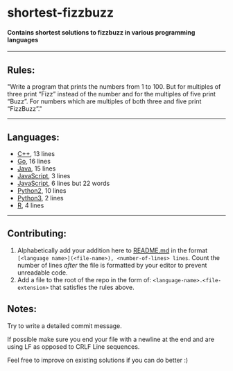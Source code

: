 # shortest-fizzbuzz
#### Contains shortest solutions to fizzbuzz in various programming languages

** **

## Rules:
"Write a program that prints the numbers from 1 to 100. But for multiples of three print “Fizz” instead of the number and for the multiples of five print “Buzz”. For numbers which are multiples of both three and five print “FizzBuzz”."

** **

## Languages:
- [C++](C++.cpp), 13 lines
- [Go](Go.go), 16 lines
- [Java](Java.java), 15 lines
- [JavaScript](JavaScript.js), 3 lines
- [JavaScript](js.js), 6 lines but 22 words
- [Python2](Python2.py), 10 lines
- [Python3](Python3.py), 2 lines
- [R](R.R), 4 lines

** **

## Contributing:
1. Alphabetically add your addition here to [README.md](README.md) in the format `[<language name>](<file-name>), <number-of-lines> lines`. Count the number of lines _after_ the file is formatted by your editor to prevent unreadable code. 
2. Add a file to the root of the repo in the form of: `<language-name>.<file-extension>` that satisfies the rules above. 

## Notes:
Try to write a detailed commit message.

If possible make sure you end your file with a newline at the end and are using LF as opposed to CRLF Line sequences.

Feel free to improve on existing solutions if you can do better :)

